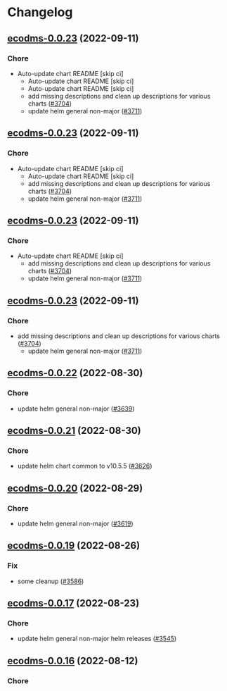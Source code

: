 # Changelog



## [ecodms-0.0.23](https://github.com/truecharts/charts/compare/ecodms-0.0.22...ecodms-0.0.23) (2022-09-11)

### Chore

- Auto-update chart README [skip ci]
  - Auto-update chart README [skip ci]
  - Auto-update chart README [skip ci]
  - add missing descriptions and clean up descriptions for various charts ([#3704](https://github.com/truecharts/charts/issues/3704))
  - update helm general non-major ([#3711](https://github.com/truecharts/charts/issues/3711))




## [ecodms-0.0.23](https://github.com/truecharts/charts/compare/ecodms-0.0.22...ecodms-0.0.23) (2022-09-11)

### Chore

- Auto-update chart README [skip ci]
  - Auto-update chart README [skip ci]
  - add missing descriptions and clean up descriptions for various charts ([#3704](https://github.com/truecharts/charts/issues/3704))
  - update helm general non-major ([#3711](https://github.com/truecharts/charts/issues/3711))




## [ecodms-0.0.23](https://github.com/truecharts/charts/compare/ecodms-0.0.22...ecodms-0.0.23) (2022-09-11)

### Chore

- Auto-update chart README [skip ci]
  - add missing descriptions and clean up descriptions for various charts ([#3704](https://github.com/truecharts/charts/issues/3704))
  - update helm general non-major ([#3711](https://github.com/truecharts/charts/issues/3711))




## [ecodms-0.0.23](https://github.com/truecharts/charts/compare/ecodms-0.0.22...ecodms-0.0.23) (2022-09-11)

### Chore

- add missing descriptions and clean up descriptions for various charts ([#3704](https://github.com/truecharts/charts/issues/3704))
  - update helm general non-major ([#3711](https://github.com/truecharts/charts/issues/3711))




## [ecodms-0.0.22](https://github.com/truecharts/charts/compare/ecodms-0.0.21...ecodms-0.0.22) (2022-08-30)

### Chore

- update helm general non-major ([#3639](https://github.com/truecharts/charts/issues/3639))




## [ecodms-0.0.21](https://github.com/truecharts/charts/compare/ecodms-0.0.20...ecodms-0.0.21) (2022-08-30)

### Chore

- update helm chart common to v10.5.5 ([#3626](https://github.com/truecharts/charts/issues/3626))




## [ecodms-0.0.20](https://github.com/truecharts/charts/compare/ecodms-0.0.19...ecodms-0.0.20) (2022-08-29)

### Chore

- update helm general non-major ([#3619](https://github.com/truecharts/charts/issues/3619))




## [ecodms-0.0.19](https://github.com/truecharts/charts/compare/ecodms-0.0.17...ecodms-0.0.19) (2022-08-26)

### Fix

- some cleanup ([#3586](https://github.com/truecharts/charts/issues/3586))




## [ecodms-0.0.17](https://github.com/truecharts/charts/compare/ecodms-0.0.16...ecodms-0.0.17) (2022-08-23)

### Chore

- update helm general non-major helm releases ([#3545](https://github.com/truecharts/charts/issues/3545))




## [ecodms-0.0.16](https://github.com/truecharts/charts/compare/ecodms-0.0.15...ecodms-0.0.16) (2022-08-12)

### Chore

